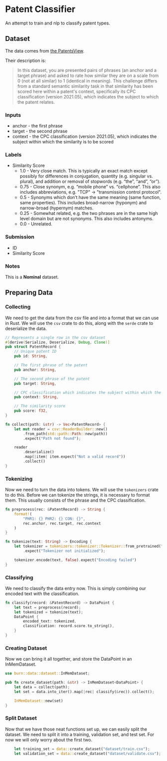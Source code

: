 # Patent Classifier

An attempt to train and nlp to classify patent types.

## Dataset

The data comes from [the PatentsView](https://www.kaggle.com/competitions/us-patent-phrase-to-phrase-matching/data).

Their description is:

> In this dataset, you are presented pairs of phrases (an anchor and a target phrase) and asked to rate how similar they are on a scale from 0 (not at all similar) to 1 (identical in meaning). This challenge differs from a standard semantic similarity task in that similarity has been scored here within a patent's context, specifically its CPC classification (version 2021.05), which indicates the subject to which the patent relates.

### Inputs

- anchor - the first phrase
- target - the second phrase
- context - the CPC classification (version 2021.05), which indicates the subject within which the similarity is to be scored

### Labels

- Similarity Score
  - 1.0 - Very close match. This is typically an exact match except possibly for differences in conjugation, quantity (e.g. singular vs. plural), and addition or removal of stopwords (e.g. “the”, “and”, “or”).
  - 0.75 - Close synonym, e.g. “mobile phone” vs. “cellphone”. This also includes abbreviations, e.g. "TCP" -> "transmission control protocol".
  - 0.5 - Synonyms which don’t have the same meaning (same function, same properties). This includes broad-narrow (hyponym) and narrow-broad (hypernym) matches.
  - 0.25 - Somewhat related, e.g. the two phrases are in the same high level domain but are not synonyms. This also includes antonyms.
  - 0.0 - Unrelated.

### Submission

- ID
- Similarity Score

### Notes

This is a **Nominal** dataset.

## Preparing Data

### Collecting

We need to get the data from the csv file and into a format that we can use in Rust. We will use the `csv` crate to do this, along with the `serde` crate to deserialize the data.

```rust
// Represents a single row in the csv dataset
#[derive(Serialize, Deserialize, Debug, Clone)]
pub struct PatentRecord {
    // Unique patent ID
    pub id: String,

    // The first phrase of the patent
    pub anchor: String,

    // The second phrase of the patent
    pub target: String,

    // CPC classification which indicates the subject within which the similarity is scored
    pub context: String,

    // The similarity score
    pub score: f32,
}

fn collect(path: &str) -> Vec<PatentRecord> {
    let mut reader = csv::ReaderBuilder::new()
        .from_path(std::path::Path::new(path))
        .expect("Path not found");

    reader
        .deserialize()
        .map(|item| item.expect("Not a valid record"))
        .collect()
}
```

### Tokenizing

Now we need to turn the data into tokens. We will use the `tokenizers` crate to do this. Before we can tokenize the strings, it is necessary to format them. This usually consists of the phrase and the CPC classification.

```rust
fn preprocess(rec: &PatentRecord) -> String {
    format!(
        "PHR1: {} PHR2: {} CON: {}",
        rec.anchor, rec.target, rec.context
    )
}

fn tokenize(text: String) -> Encoding {
    let tokenizer = tokenizers::tokenizer::Tokenizer::from_pretrained("bert-base-cased", None)
        .expect("Tokenizer not initialized");

    tokenizer.encode(text, false).expect("Encoding failed")
}
```

### Classifying

We need to classify the data entry now. This is simply combining our encoded text with the classification.

```rust
fn classify(record: &PatentRecord) -> DataPoint {
    let text = preprocess(record);
    let tokenized = tokenize(text);
    DataPoint {
        encoded_text: tokenized,
        classification: record.score.to_string(),
    }
}
```

### Creating Dataset

Now we can bring it all together, and store the DataPoint in an InMemDataset.

```rust
use burn::data::dataset::InMemDataset;

pub fn create_dataset(path: &str) -> InMemDataset<DataPoint> {
    let data = collect(path);
    let set = data.into_iter().map(|rec| classify(&rec)).collect();

    InMemDataset::new(set)
}
```

### Split Dataset

Now that we have those neat functions set up, we can easily split the dataset. We need to split it into a training, validation set, and test set. For now we will only worry about the first two.

```rust
    let training_set = data::create_dataset("dataset/train.csv");
    let validation_set = data::create_dataset("dataset/validate.csv");
```
